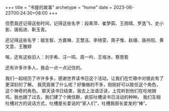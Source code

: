 +++
title = "书屋的故事"
archetype = "home"
date = 2023-06-23T00:24:30+08:00
+++

但愿我还记得这些时间，记得这些名字：段素萍、崔梦茹、王雨晴、罗逸飞、史小影、唐拓进、靳玉青。

还记得这些名字：姬生智、方嘉琳、王慧洁、李绮雯、周子惟、赵翊、唐祎阳、黄文意、王雅婷

唉，还有这些旧人：刘宇希、汪一鸣、周一吟、王培冰、蔡思若

还有许多许多人，我会一点一点记住的。

我们一起经历了许许多多，感谢世界读书日这个活动，让我们在忙碌中对彼此有了更深刻的了解。
我究竟做了什么呢？好像做的不多，刚刚好可以胜任这个角色，这个神奇的角色。
那天读书日结束，我去上法语泛读，上完听到他们在吃地锅鸡，我也跟了过去，我们建了个微信群，疯狂吐槽读书日活动的种种。
我们互相吐槽对方的说话方式，吐槽屋长爱说的“家人们”，吐槽我部长爱发的“棒”。

